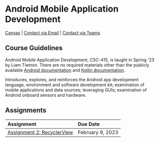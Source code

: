 # Android Mobile Application Development

[Canvas](https://nku.instructure.com/courses/61473) | [Contact via Email](mailto:tiemonl1@nku.edu) | 
[Contact via Teams](https://teams.microsoft.com/l/chat/0/0?users=tiemonl1@nku.edu)

## Course Guidelines

Android Mobile Application Development, CSC-415, is taught in Spring '23 by Liam Tiemon. There are 
no required materials other than the publicly available [Android documentation](https://developer.android.com/)
and [Kotlin documentation](https://kotlinlang.org/docs/home.html).

Introduces, explores, and reinforces the Android app development language, environment and software 
development kit; examination of mobile applications and data sources; leveraging GUIs; examination 
of Android onboard sensors and hardware.

## Assignments

| Assignment                                            | Due Date         |
|:------------------------------------------------------|:-----------------|
| [Assignment 2: RecyclerView](assignment/assignment-2) | February 9, 2023 |